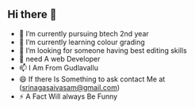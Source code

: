 ## Hi there 👋

- 🔭 I’m currently pursuing btech 2nd year 
- 🌱 I’m currently learning colour grading 
- 🤔 I’m looking for someone having best editing skills 
- 💬 need A web Developer 
- 📫 I Am From Gudlavallu 
- 😄 If there Is Something to ask contact Me at (srinagasaivasam@gmail.com)
- ⚡ A Fact Will always Be Funny 
